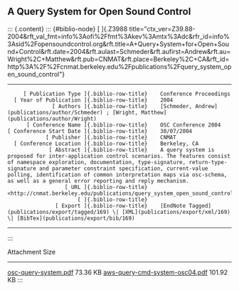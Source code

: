 ## A Query System for Open Sound Control

::: {.content}
::: {#biblio-node}
[ ]{.Z3988
title="ctx_ver=Z39.88-2004&rft_val_fmt=info%3Aofi%2Ffmt%3Akev%3Amtx%3Adc&rfr_id=info%3Asid%2Fopensoundcontrol.org&rft.title=A+Query+System+for+Open+Sound+Control&rft.date=2004&rft.aulast=Schmeder&rft.aufirst=Andrew&rft.au=Wright%2C+Matthew&rft.pub=CNMAT&rft.place=Berkeley%2C+CA&rft_id=http%3A%2F%2Fcnmat.berkeley.edu%2Fpublications%2Fquery_system_open_sound_control"}

  ---------------------------------------------- -- ---------------------------------------------------------------------------------------------------------------------------------------------------------------------------------------------------------------------------------------------------------------------------------------------------------------------------------------------------------------
         [ Publication Type ]{.biblio-row-title}    Conference Proceedings
      [ Year of Publication ]{.biblio-row-title}    2004
                  [ Authors ]{.biblio-row-title}    [Schmeder, Andrew](publications/author/Schmeder) ; [Wright, Matthew](publications/author/Wright)
          [ Conference Name ]{.biblio-row-title}    OSC Conference 2004
    [ Conference Start Date ]{.biblio-row-title}    30/07/2004
                [ Publisher ]{.biblio-row-title}    CNMAT
      [ Conference Location ]{.biblio-row-title}    Berkeley, CA
                 [ Abstract ]{.biblio-row-title}    A query system is proposed for inter-application control scenarios. The features consist of namespace exploration, documentation, type-signature, return-type-signature and parameter constraint specification, current-value polling, identification of common interpretation maps via osc-schema, as well as a general error reporting and reply mechanism.
                      [ URL ]{.biblio-row-title}    <http://cnmat.berkeley.edu/publications/query_system_open_sound_control>
                          [ ]{.biblio-row-title}    
                   [ Export ]{.biblio-row-title}    [EndNote Tagged](publications/export/tagged/169) \| [XML](publications/export/xml/169) \| [BibTex](publications/export/bib/169)
  ---------------------------------------------- -- ---------------------------------------------------------------------------------------------------------------------------------------------------------------------------------------------------------------------------------------------------------------------------------------------------------------------------------------------------------------
:::

  Attachment                                                               Size
  ------------------------------------------------------------------------ -----------
  [osc-query-system.pdf](files/osc-query-system.pdf)                       73.36 KB
  [aws-query-cmd-system-osc04.pdf](files/aws-query-cmd-system-osc04.pdf)   101.92 KB
:::
